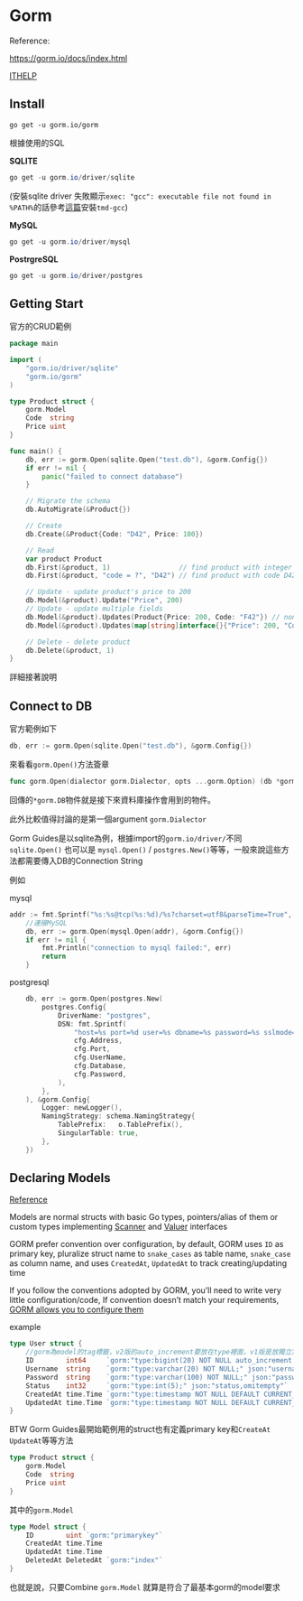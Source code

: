 # Gorm

Reference:

https://gorm.io/docs/index.html

[ITHELP](https://ithelp.ithome.com.tw/articles/10245308)



## Install

```
go get -u gorm.io/gorm
```



根據使用的SQL

**SQLITE**

```powershell
go get -u gorm.io/driver/sqlite
```

(安裝sqlite driver 失敗顯示`exec: "gcc": executable file not found in %PATH%`的話參考[這篇](https://hoohoo.top/blog/golang-fix-gccexec-gcc-executable-file-not-found-in-path/)安裝`tmd-gcc`)



**MySQL**

```powershell
go get -u gorm.io/driver/mysql
```



**PostrgreSQL**

```powershell
go get -u gorm.io/driver/postgres
```



## Getting Start

官方的CRUD範例

```go
package main

import (
	"gorm.io/driver/sqlite"
	"gorm.io/gorm"
)

type Product struct {
	gorm.Model
	Code  string
	Price uint
}

func main() {
	db, err := gorm.Open(sqlite.Open("test.db"), &gorm.Config{})
	if err != nil {
		panic("failed to connect database")
	}

	// Migrate the schema
	db.AutoMigrate(&Product{})

	// Create
	db.Create(&Product{Code: "D42", Price: 100})

	// Read
	var product Product
	db.First(&product, 1)                 // find product with integer primary key
	db.First(&product, "code = ?", "D42") // find product with code D42

	// Update - update product's price to 200
	db.Model(&product).Update("Price", 200)
	// Update - update multiple fields
	db.Model(&product).Updates(Product{Price: 200, Code: "F42"}) // non-zero fields
	db.Model(&product).Updates(map[string]interface{}{"Price": 200, "Code": "F42"})

	// Delete - delete product
	db.Delete(&product, 1)
}
```

詳細接著說明



## Connect to DB

官方範例如下

```go
db, err := gorm.Open(sqlite.Open("test.db"), &gorm.Config{})
```



來看看`gorm.Open()`方法簽章

```go
func gorm.Open(dialector gorm.Dialector, opts ...gorm.Option) (db *gorm.DB, err error)
```

回傳的`*gorm.DB`物件就是接下來資料庫操作會用到的物件。

此外比較值得討論的是第一個argument `gorm.Dialector`

Gorm Guides是以sqlite為例，根據import的`gorm.io/driver/`不同`sqlite.Open()` 也可以是 `mysql.Open()` / `postgres.New()`等等，一般來說這些方法都需要傳入DB的Connection String

例如

mysql

```go
addr := fmt.Sprintf("%s:%s@tcp(%s:%d)/%s?charset=utf8&parseTime=True", UserName, Password, Addr, Port, Database)    
	//連接MySQL
	db, err := gorm.Open(mysql.Open(addr), &gorm.Config{})
	if err != nil {
		fmt.Println("connection to mysql failed:", err)
		return
	}  
```

postgresql

```go
	db, err := gorm.Open(postgres.New(
		postgres.Config{
			DriverName: "postgres",
			DSN: fmt.Sprintf(
				"host=%s port=%d user=%s dbname=%s password=%s sslmode=disable",
				cfg.Address,
				cfg.Port,
				cfg.UserName,
				cfg.Database,
				cfg.Password,
			),
		},
	), &gorm.Config{
		Logger: newLogger(),
		NamingStrategy: schema.NamingStrategy{
			TablePrefix:   o.TablePrefix(),
			SingularTable: true,
		},
	})
```







## Declaring Models

[Reference](https://gorm.io/docs/models.html)

Models are normal structs with basic Go types, pointers/alias of them or custom types implementing [Scanner](https://pkg.go.dev/database/sql/?tab=doc#Scanner) and [Valuer](https://pkg.go.dev/database/sql/driver#Valuer) interfaces

GORM prefer convention over configuration, by default, GORM uses `ID` as primary key, pluralize struct name to `snake_cases` as table name, `snake_case` as column name, and uses `CreatedAt`, `UpdatedAt` to track creating/updating time

If you follow the conventions adopted by GORM, you’ll need to write very little configuration/code, If convention doesn’t match your requirements, [GORM allows you to configure them](https://gorm.io/docs/conventions.html)

example

```go
type User struct {
    //gorm為model的tag標籤，v2版的auto_increment要放在type裡面，v1版是放獨立定義
	ID        int64     `gorm:"type:bigint(20) NOT NULL auto_increment;primary_key;" json:"id,omitempty"`
	Username  string    `gorm:"type:varchar(20) NOT NULL;" json:"username,omitempty"`
	Password  string    `gorm:"type:varchar(100) NOT NULL;" json:"password,omitempty"`
	Status    int32     `gorm:"type:int(5);" json:"status,omitempty"`
	CreatedAt time.Time `gorm:"type:timestamp NOT NULL DEFAULT CURRENT_TIMESTAMP" json:"created_at,omitempty"`
	UpdatedAt time.Time `gorm:"type:timestamp NOT NULL DEFAULT CURRENT_TIMESTAMP" json:"updated_at,omitempty"`
}
```

BTW Gorm Guides最開始範例用的struct也有定義primary key和`CreateAt` `UpdateAt`等等方法

```go
type Product struct {
	gorm.Model
	Code  string
	Price uint
}
```

其中的`gorm.Model`

```go
type Model struct {
    ID        uint `gorm:"primarykey"`
    CreatedAt time.Time
    UpdatedAt time.Time
    DeletedAt DeletedAt `gorm:"index"`
}
```

也就是說，只要Combine `gorm.Model` 就算是符合了最基本gorm的model要求

